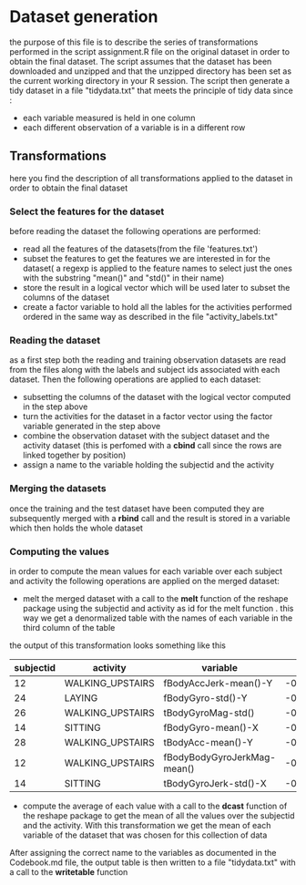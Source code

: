 # Dataset generation

the purpose of this file is to describe the series of transformations performed in the script assignment.R file on the original dataset in order to obtain the final dataset. The script assumes that the dataset has been downloaded and unzipped and that the unzipped directory has been set as the current working directory in your R session. The script then generate a tidy dataset in a file "tidydata.txt" that meets the principle of tidy data since :
 - each variable measured is held in one column
 - each different observation of a variable is in a different row
 
 ## Transformations 
 
 here you find the description of all transformations applied to the dataset in order to obtain the final dataset
 
 ### Select the features for the dataset
 before reading the dataset the following operations are performed:
 - read all the features of the datasets(from the file 'features.txt')
 - subset the features to get the features we are interested in for the dataset( a regexp is applied to the feature names to select just the ones with the substring "mean()" and "std()" in their name)
 - store the result in a logical vector which will be used later to subset the columns of the dataset
 - create a factor variable to hold all the lables for the activities performed ordered in the same way as described in the file "activity_labels.txt"
 
 
 ### Reading the dataset
 as a first step both the reading and training observation datasets  are read from the files along with the labels and subject ids associated with each dataset. Then the following operations are applied to each dataset:
 
 - subsetting the columns of the dataset with the logical vector computed in the step above
 - turn the activities for the dataset in a factor vector using the factor variable generated in the step above 
 - combine the observation dataset with the subject dataset and the activity dataset (this is perfomed with a **cbind** call since the rows are linked together by position)
 - assign a name to the variable holding the subjectid and the activity
 
 ### Merging the datasets
 
 once the training and the test dataset have been computed they are subsequently merged with a **rbind** call and the result is stored in a variable which then holds the whole dataset 
 
 ### Computing the values 
 
 in order to compute the mean values for each variable over each subject and activity the following operations are applied on the merged dataset:
 
 - melt the merged dataset with a call to the **melt** function  of the reshape package using the subjectid and activity as id for the melt function . this way we get a denormalized table with the names of each variable in   the third column of the table 

the output of this transformation looks something like this

|subjectid   | activity  | variable |      value|
|------------|-------|-----------|-----------|
|       12   |WALKING_UPSTAIRS   |    fBodyAccJerk-mean()-Y| -0.11764377|
|       24   |         LAYING          | fBodyGyro-std()-Y |-0.95719323|
|      26   |WALKING_UPSTAIRS     |     tBodyGyroMag-std() |-0.55273748|
|      14   |         SITTING     |     fBodyGyro-mean()-X |-0.91738699|
 |      28  |WALKING_UPSTAIRS       |    tBodyAcc-mean()-Y |-0.01546291|
 |      12  |WALKING_UPSTAIRS |fBodyBodyGyroJerkMag-mean() |-0.77912834|
 |      14  |        SITTING     |  tBodyGyroJerk-std()-X |-0.98888952|
      
 
   
- compute the average of each value with a call to the **dcast** function of the reshape package to get the mean of all the values  over the subjectid and the activity. With this transformation we get the mean of each variable of the dataset that was chosen for this collection of data

After assigning the correct name to the variables as documented in the Codebook.md file, the output table is then written to a file "tidydata.txt" with a call to the **writetable** function    
 
 
 
 
 
 
     

